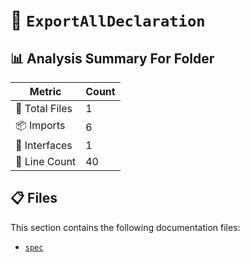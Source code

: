 # 📁 `ExportAllDeclaration`

## 📊 Analysis Summary For Folder

| Metric | Count |
|--------|-------|
| 📁 Total Files | 1 |
| 📦 Imports | 6 |
| 📐 Interfaces | 1 |
| 🔢 Line Count | 40 |


## 📋 Files

This section contains the following documentation files:

- [`spec`](./spec.md)